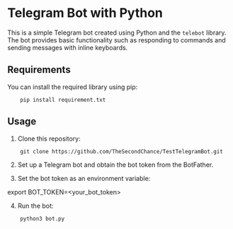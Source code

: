# Telegram Bot with Python

This is a simple Telegram bot created using Python and the `telebot` library. The bot provides basic functionality such as responding to commands and sending messages with inline keyboards.

## Requirements  
You can install the required library using pip:
```
    pip install requirement.txt
```


## Usage

1. Clone this repository:

```
    git clone https://github.com/TheSecondChance/TestTelegramBot.git
```


2. Set up a Telegram bot and obtain the bot token from the BotFather.

3. Set the bot token as an environment variable:

export BOT_TOKEN=<your_bot_token>


4. Run the bot:

```
    python3 bot.py
```
